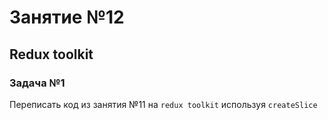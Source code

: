 # Занятие №12

## Redux toolkit

### Задача №1

Переписать код из занятия №11 на ``` redux toolkit ``` используя ``` createSlice ```